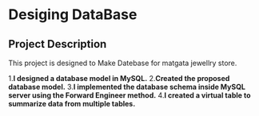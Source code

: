 # Desiging DataBase

## Project Description

This project is designed to Make Datebase for matgata jewellry store.

1.**I designed a database model in MySQL.**
2.**Created the proposed database model.**
3.**I implemented the database schema inside MySQL server using the Forward Engineer method.** 
4.**I created a virtual table to summarize data from multiple tables.**



